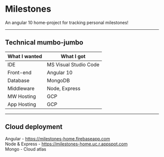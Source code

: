 # Milestones  
An angular 10 home-project for tracking personal milestones!    

- - - -

## Technical mumbo-jumbo  
What I wanted   | What I got
--------------- | --------------
IDE             | MS Visual Studio Code  
Front-end       | Angular 10  
Database        | MongoDB
Middleware      | Node, Express
MW Hosting      | GCP
App Hosting     | GCP 

- - - -

## Cloud deployment
Angular - https://milestones-home.firebaseapp.com  
Node & Express - https://milestones-home.uc.r.appspot.com  
Mongo - Cloud atlas  

